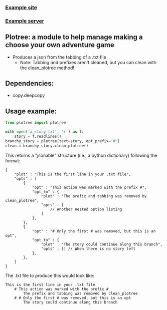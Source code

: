 ### [Example site](https://plotree.aramieewen.repl.co/)
### [Example server](https://replit.com/@ARAMIEEWEN/plotreeserver#main.py)

## **Plotree: a module to help manage making a choose your own adventure game**
- Produces a json from the tabbing of a .txt file
    - Note: Tabbing and prefixes aren't cleaned, but you can clean with the clean_plotree method!

## **Dependencies:**
- copy.deepcopy

## **Usage example:**
```py
from plotree import plotree

with open('a_story.txt', 'r') as f:
    story = f.readlines()
branchy_story = plotree(text=story, opt_prefix="#")
clean = branchy_story.clean_plotree()
```
This returns a "jsonable" structure (i.e., a python dictionary) following the format:

```
{
    "plot" : "This is the first line in your .txt file",
    "opts" : [
        {
            "opt" : "This action was marked with the prefix #",
            "opt_to" : {
                "plot" : "The prefix and tabbing was removed by clean_plotree",
                "opts" : [
                    // Another nested option listing
                ]
            },
        },
        {
            "opt" : "# Only the first # was removed, but this is an opt",
            "opt_to" : {
                "plot" : "The story could continue along this branch",
                "opts" : [] // When there is no story left
            },
        },
    ]
}
```

The .txt file to produce this would look like:
```
This is the first line in your .txt file
    # This action was marked with the prefix #
        The prefix and tabbing was removed by clean_plotree
    # # Only the first # was removed, but this is an opt
        The story could continue along this branch
```
